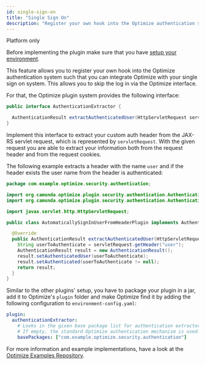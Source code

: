 ```yaml
---
id: single-sign-on
title: "Single Sign On"
description: "Register your own hook into the Optimize authentication system such that you can integrate Optimize with your single sign on system."
---
```


<span class="badge badge--platform">Platform only</span>

Before implementing the plugin make sure that you have [setup your environment](./plugin-system.md/#setup-your-environment).

This feature allows you to register your own hook into the Optimize authentication system such that you can
integrate Optimize with your single sign on system. This allows you to skip the log in via the Optimize interface.

For that, the Optimize plugin system provides the following interface:

```java
public interface AuthenticationExtractor {

  AuthenticationResult extractAuthenticatedUser(HttpServletRequest servletRequest);
}
```

Implement this interface to extract your custom auth header from the JAX-RS servlet request, which is represented by `servletRequest`.
With the given request you are able to extract your information both from the request header and from the request cookies.

The following example extracts a header with the name `user` and if the header exists the user name from the header is authenticated:

```java
package com.example.optimize.security.authentication;

import org.camunda.optimize.plugin.security.authentication.AuthenticationExtractor;
import org.camunda.optimize.plugin.security.authentication.AuthenticationResult;

import javax.servlet.http.HttpServletRequest;

public class AutomaticallySignInUserFromHeaderPlugin implements AuthenticationExtractor {

  @Override
  public AuthenticationResult extractAuthenticatedUser(HttpServletRequest servletRequest) {
    String userToAuthenticate = servletRequest.getHeader("user");
    AuthenticationResult result = new AuthenticationResult();
    result.setAuthenticatedUser(userToAuthenticate);
    result.setAuthenticated(userToAuthenticate != null);
    return result;
  }
}
```

Similar to the other plugins' setup, you have to package your plugin in a jar, add it to Optimize's `plugin` folder and make Optimize find it by adding the following configuration to `environment-config.yaml`:

```yaml
plugin:
  authenticationExtractor:
    # Looks in the given base package list for authentication extractor plugins.
    # If empty, the standard Optimize authentication mechanism is used.
    basePackages: ["com.example.optimize.security.authentication"]
```

For more information and example implementations, have a look at the [Optimize Examples Repository](https://github.com/camunda/camunda-optimize-examples#getting-started-with-sso-plugins).